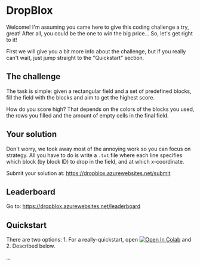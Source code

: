 # DropBlox

Welcome! I'm assuming you came here to give this coding challenge a try, great! After all, you could be the one to win the big price... So, let's get right to it! 

First we will give you a bit more info about the challenge, but if you really can't wait, just jump straight to the "Quickstart" section.

## The challenge

The task is simple: given a rectangular field and a set of predefined blocks, fill the field with the blocks and aim to get the highest score. 

How do you score high? That depends on the colors of the blocks you used, the rows you filled and the amount of empty cells in the final field.

## Your solution

Don't worry, we took away most of the annoying work so you can focus on strategy. All you have to do is write a `.txt` file where each line specifies which block (by block ID) to drop in the field, and at which x-coordinate. 

Submit your solution at: https://dropblox.azurewebsites.net/submit

## Leaderboard

Go to: https://dropblox.azurewebsites.net/leaderboard

## Quickstart

There are two options: 1. For a really-quickstart, open [![Open In Colab](https://colab.research.google.com/assets/colab-badge.svg)](https://colab.research.google.com/drive/1NmfslkeZ4TWp-PZmq6XqWjoZhABoV82W?usp=sharing) and 2. Described below.

...



